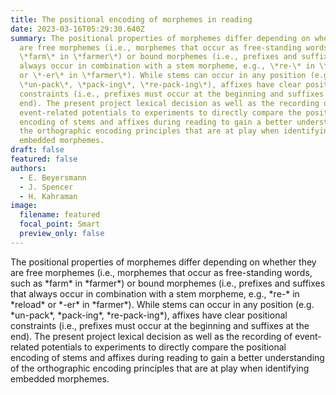 ```yaml
---
title: The positional encoding of morphemes in reading
date: 2023-03-16T05:29:30.640Z
summary: The positional properties of morphemes differ depending on whether they
  are free morphemes (i.e., morphemes that occur as free-standing words, such as
  \*farm\* in \*farmer\*) or bound morphemes (i.e., prefixes and suffixes that
  always occur in combination with a stem morpheme, e.g., \*re-\* in \*reload\*
  or \*-er\* in \*farmer\*). While stems can occur in any position (e.g.
  \*un-pack\*, \*pack-ing\*, \*re-pack-ing\*), affixes have clear positional
  constraints (i.e., prefixes must occur at the beginning and suffixes at the
  end). The present project lexical decision as well as the recording of
  event-related potentials to experiments to directly compare the positional
  encoding of stems and affixes during reading to gain a better understanding of
  the orthographic encoding principles that are at play when identifying
  embedded morphemes.
draft: false
featured: false
authors:
  - E. Beyersmann
  - J. Spencer
  - H. Kahraman
image:
  filename: featured
  focal_point: Smart
  preview_only: false
---
```

The positional properties of morphemes differ depending on whether they are free morphemes (i.e., morphemes that occur as free-standing words, such as \*farm\* in \*farmer\*) or bound morphemes (i.e., prefixes and suffixes that always occur in combination with a stem morpheme, e.g., \*re-\* in \*reload\* or \*-er\* in \*farmer\*). While stems can occur in any position (e.g. \*un-pack\*, \*pack-ing\*, \*re-pack-ing\*), affixes have clear positional constraints (i.e., prefixes must occur at the beginning and suffixes at the end). The present project lexical decision as well as the recording of event-related potentials to experiments to directly compare the positional encoding of stems and affixes during reading to gain a better understanding of the orthographic encoding principles that are at play when identifying embedded morphemes.

